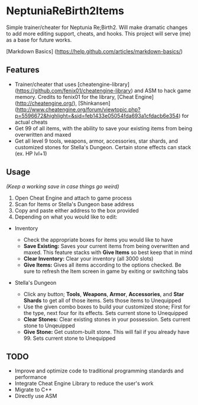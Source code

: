 # NeptuniaReBirth2Items
Simple trainer/cheater for Neptunia Re;Birth2. Will make dramatic changes to add more editing support, cheats, and hooks. This project will serve (me) as a base for future works.

[Markdown Basics] (https://help.github.com/articles/markdown-basics/)

## Features
* Trainer/cheater that uses [cheatengine-library] (https://github.com/fenix01/cheatengine-library) and ASM to hack game memory. Credits to fenix01 for the library, [Cheat Engine] (http://cheatengine.org/), [Shinkansen] (http://www.cheatengine.org/forum/viewtopic.php?p=5596672&highlight=&sid=feb1433e05054fda693a1cfdacb6e354) for actual cheats
* Get 99 of all items, with the ability to save your existing items from being overwritten and maxed
* Get all level 9 tools, weapons, armor, accessories, star shards, and customized stones for Stella's Dungeon. Certain stone effects can stack (ex. HP lvl+1)

## Usage
*(Keep a working save in case things go weird)*

1. Open Cheat Engine and attach to game process
2. Scan for Items or Stella's Dungeon base address
3. Copy and paste either address to the box provided
4. Depending on what you would like to edit:

- Inventory
  - Check the appropriate boxes for items you would like to have
  - **Save Existing:** Saves your current items from being overwritten and maxed. This feature stacks with **Give Items** so best keep that in mind
  - **Clear Inventory:** Clear your inventory (all 3000 slots)
  - **Give Items:** Gives all items according to the options checked. Be sure to refresh the Item screen in game by exiting or switching tabs

- Stella's Dungeon
  - Click any button; **Tools**, **Weapons**, **Armor**, **Accessories**, and **Star Shards** to get all of those items. Sets those items to Unequipped
  - Use the given combo boxes to build your customized stone; First for the type, next four for its effects. Sets current stone to Unequipped
  - **Clear Stones:** Clear existing stones in your possession. Sets current stone to Unqeuipped
  - **Give Stone:** Get custom-built stone. This will fail if you already have 99. Sets current stone to Unequipped

## TODO
* Improve and optimize code to traditional programming standards and performance
* Integrate Cheat Engine Library to reduce the user's work
* Migrate to C++
* Directly use ASM
